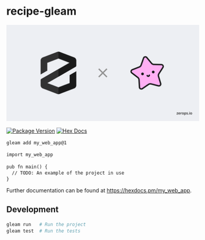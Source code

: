 # recipe-gleam

![gleam](https://github.com/zeropsio/recipe-shared-assets/blob/main/covers/svg/cover-gleam.svg)

[![Package Version](https://img.shields.io/hexpm/v/my_web_app)](https://hex.pm/packages/my_web_app)
[![Hex Docs](https://img.shields.io/badge/hex-docs-ffaff3)](https://hexdocs.pm/my_web_app/)

```sh
gleam add my_web_app@1
```
```gleam
import my_web_app

pub fn main() {
  // TODO: An example of the project in use
}
```

Further documentation can be found at <https://hexdocs.pm/my_web_app>.

## Development

```sh
gleam run   # Run the project
gleam test  # Run the tests
```

